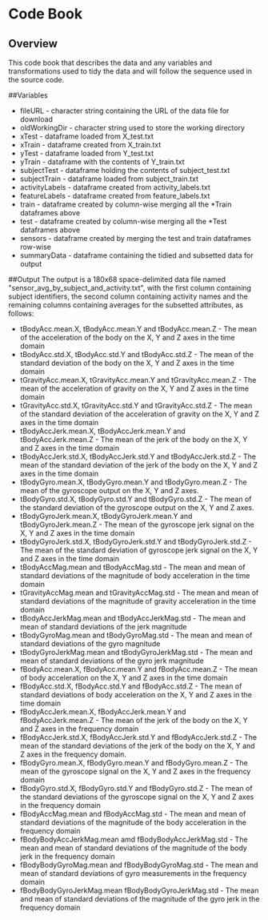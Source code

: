 
# Code Book
## Overview
This code book that describes the data and any variables and transformations used to tidy the data and will follow the sequence used in the source code.


##Variables
* fileURL - character string containing the URL of the data file for download
* oldWorkingDir - character string used to store the working directory
* xTest - dataframe loaded from X_test.txt
* xTrain - dataframe created from X_train.txt
* yTest - dataframe loaded from Y_test.txt
* yTrain - dataframe with the contents of Y_train.txt
* subjectTest - dataframe holding the contents of subject_test.txt
* subjectTrain - dataframe loaded from subject_train.txt
* activityLabels - dataframe created from activity_labels.txt
* featureLabels - dataframe created from feature_labels.txt
* train - dataframe created by column-wise merging all the *Train dataframes above
* test - dataframe created by column-wise merging all the *Test dataframes above
* sensors - dataframe created by merging the test and train dataframes row-wise
* summaryData - dataframe containing the tidied and subsetted data for output

##Output 
The output is a 180x68 space-delimited data file named "sensor_avg_by_subject_and_activity.txt", with the first column containing subject identifiers, the second column containing activity names and the remaining columns containing averages for the subsetted attributes, as follows:

* tBodyAcc.mean.X, tBodyAcc.mean.Y and tBodyAcc.mean.Z	- The mean of the acceleration of the body on the X, Y and Z axes in the time domain
* tBodyAcc.std.X,	tBodyAcc.std.Y	and tBodyAcc.std.Z	- The mean of the standard deviation of the body on the X, Y and Z axes in the time domain
* tGravityAcc.mean.X,	tGravityAcc.mean.Y	and tGravityAcc.mean.Z	- The mean of the acceleration of gravity on the X, Y and Z axes in the time domain
* tGravityAcc.std.X,	tGravityAcc.std.Y and	tGravityAcc.std.Z	- The mean of the standard deviation of the acceleration of gravity on the X, Y and Z axes in the time domain
* tBodyAccJerk.mean.X,	tBodyAccJerk.mean.Y and	tBodyAccJerk.mean.Z	- The mean of the jerk of the body on the X, Y and Z axes in the time domain
* tBodyAccJerk.std.X,	tBodyAccJerk.std.Y	and tBodyAccJerk.std.Z	- The mean of the standard deviation of the jerk of the body on the X, Y and Z axes in the time domain
* tBodyGyro.mean.X,	tBodyGyro.mean.Y	and tBodyGyro.mean.Z	- The mean of the gyroscope output on the X, Y and Z axes. 
* tBodyGyro.std.X,	tBodyGyro.std.Y and	tBodyGyro.std.Z	- The mean of the standard deviation of the gyroscope output on the X, Y and Z axes.
* tBodyGyroJerk.mean.X,	tBodyGyroJerk.mean.Y and	tBodyGyroJerk.mean.Z	- The mean of the gyroscope jerk signal on the X, Y and Z axes  in the time domain
* tBodyGyroJerk.std.X,	tBodyGyroJerk.std.Y	and tBodyGyroJerk.std.Z	- The mean of the standard deviation of gyroscope jerk signal on the X, Y and Z axes  in the time domain
* tBodyAccMag.mean and	tBodyAccMag.std	- The mean and mean of standard deviations of the magnitude of body acceleration in the time domain
* tGravityAccMag.mean and	tGravityAccMag.std - The mean and mean of standard deviations of the magnitude of gravity acceleration in the time domain
* tBodyAccJerkMag.mean	and tBodyAccJerkMag.std	- The mean and mean of standard deviations of the jerk magnitude
* tBodyGyroMag.mean	and tBodyGyroMag.std	- The mean and mean of standard deviations of the gyro magnitude
* tBodyGyroJerkMag.mean	and tBodyGyroJerkMag.std	- The mean and mean of standard deviations of the gyro jerk magnitude
* fBodyAcc.mean.X, fBodyAcc.mean.Y	and fBodyAcc.mean.Z	- The mean of body acceleration on the X, Y and Z axes  in the time domain
* fBodyAcc.std.X,	fBodyAcc.std.Y	and fBodyAcc.std.Z	- The mean of standard deviations of body acceleration on the X, Y and Z axes  in the time domain
* fBodyAccJerk.mean.X,	fBodyAccJerk.mean.Y and fBodyAccJerk.mean.Z	- The mean of the jerk of the body on the X, Y and Z axes in the frequency domain
* fBodyAccJerk.std.X,	fBodyAccJerk.std.Y and	fBodyAccJerk.std.Z	- The mean of the standard deviations of the jerk of the body on the X, Y and Z axes in the frequency domain.
* fBodyGyro.mean.X,	fBodyGyro.mean.Y	and fBodyGyro.mean.Z	- The mean of the gyroscope signal on the X, Y and Z axes in the frequency domain
* fBodyGyro.std.X,	fBodyGyro.std.Y	and fBodyGyro.std.Z	- The mean of the standard deviations of the gyroscope signal on the X, Y and Z axes in the frequency domain
* fBodyAccMag.mean and	fBodyAccMag.std	- The mean and mean of standard deviations of the magnitude of the body acceleration in the frequency domain
* fBodyBodyAccJerkMag.mean	amd fBodyBodyAccJerkMag.std	- The mean and mean of standard deviations of the magnitude of the body jerk in the frequency domain
* fBodyBodyGyroMag.mean	and fBodyBodyGyroMag.std	- The mean and mean of standard deviations of gyro measurements in the frequency domain
* fBodyBodyGyroJerkMag.mean	fBodyBodyGyroJerkMag.std - The mean and mean of standard deviations of the magnitude of the gyro jerk in the frequency domain

